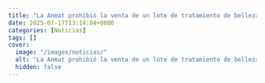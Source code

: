 ```yaml
---
title: "La Anmat prohibió la venta de un lote de tratamiento de belleza por ser una versión falsificada"
date: 2025-07-17T13:14:04+0000
categories: [Noticias]
tags: []
cover:
  image: "/images/noticias/"
  alt: "La Anmat prohibió la venta de un lote de tratamiento de belleza por ser una versión falsificada"
  hidden: false
---
```



